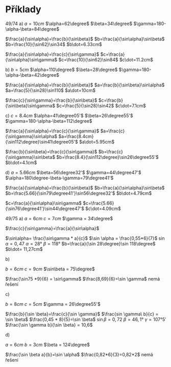 # Příklady
49/74
a)
$a=10cm$
$\alpha=62\degree$
$\beta=34\degree$
$\gamma=180-\alpha-\beta=84\degree$

$\frac{a}{\sin\alpha}=\frac{b}{\sin\beta}$
$b=\frac{a}{\sin\alpha}\sin\beta$
$b=\frac{10}{\sin62}\sin34$
$b\dot=6.33cm$

$\frac{a}{\sin\alpha}=\frac{c}{\sin\gamma}$
$c=\frac{a}{\sin\alpha}\sin\gamma$
$c=\frac{10}{\sin62}\sin84$
$c\dot=11.2cm$

b)
$b=5cm$
$\alpha=110\degree$
$\beta=28\degree$
$\gamma=180-\alpha-\beta=42\degree$

$\frac{a}{\sin\alpha}=\frac{b}{\sin\beta}$
$a=\frac{b}{\sin\beta}\sin\alpha$
$a=\frac{5}{\sin28}\sin110$
$a\dot=10cm$

$\frac{c}{\sin\gamma}=\frac{b}{\sin\beta}$
$c=\frac{b}{\sin\beta}\sin\gamma$
$c=\frac{5}{\sin28}\sin42$
$c\dot=7.1cm$

c)
$c=8.4cm$
$\alpha=41\degree05'$
$\beta=26\degree55'$
$\gamma=180-\alpha-\beta=112\degree$

$\frac{a}{\sin\alpha}=\frac{c}{\sin\gamma}$
$a=\frac{c}{\sin\gamma}\sin\alpha$
$a=\frac{8.4cm}{\sin112\degree}\sin41\degree05'$
$a\dot=5.95cm$

$\frac{b}{\sin\beta}=\frac{c}{\sin\gamma}$
$b=\frac{c}{\sin\gamma}\sin\beta$
$b=\frac{8.4}{\sin112\degree}\sin26\degree55'$
$b\dot=4.1cm$

d)
$a=5.66cm$
$\beta=56\degree32'$
$\gamma=44\degree47'$
$\alpha=180\degree-\beta-\gamma=79\degree41'$

$\frac{a}{\sin\alpha}=\frac{b}{\sin\beta}$
$b=\frac{a}{\sin\alpha}\sin\beta$
$b=\frac{5.66}{\sin79\degree41'}\sin56\degree32'$
$b\dot=4.79cm$

$c=\frac{a}{\sin\alpha}\sin\gamma$
$c=\frac{5.66}{\sin76\degree41'}\sin44\degree47'$
$c\dot=4.09cm$

49/75
a)
$a = 6cm$
$c=7cm$
$\gamma = 34\degree$

$\frac{c}{\sin\gamma}=\frac{a}{\sin\alpha}$

$\sin\alpha= \frac{\sin\gamma * a}{c}$
$\sin \alpha = \frac{0,55*6}{7}$
$\sin \alpha = 0,47$
$\alpha = 28°$
$\beta = 118°$
$b=\frac{a}{\sin 28\degree}\sin 118\degree$
$b\dot= 11,27cm$

b)

$b = 6cm$
$c = 9cm$
$\sin\beta = 75\degree$

$\frac{\sin75 *9}{6} = \sin\gamma$
$\frac{8,69}{6}=\sin \gamma$
nemá řešení

c)

$b=8cm$
$c=5cm$
$\gamma = 26\degree55'$

$\frac{b}{\sin \beta}=\frac{c}{\sin \gamma}$
$\frac{sin \gamma\ b}{c} = \sin \beta$
$\frac{0,45 * 8}{5}=\sin \beta$
$\sin \beta = 0,72$
$\beta =  46,1°$
$\gamma= 107° 5'$
$\frac{\sin \gamma b}{\sin \beta} = 10,6$

d)

$a=6cm$
$b=3cm$
$\beta = 124\degree$

$\frac{\sin \beta a}{b}=\sin \alpha$
$\frac{0,82*6}{3}=0,82*2$
nemá řešení
